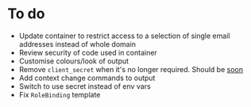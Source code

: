 # To do

- Update container to restrict access to a selection of single email addresses instead of whole domain
- Review security of code used in container
- Customise colours/look of output
- Remove `client_secret` when it's no longer required. Should be [soon](https://github.com/kubernetes/kubernetes/issues/37822#issuecomment-355601117)
- Add context change commands to output
- Switch to use secret instead of env vars
- Fix `RoleBinding` template
